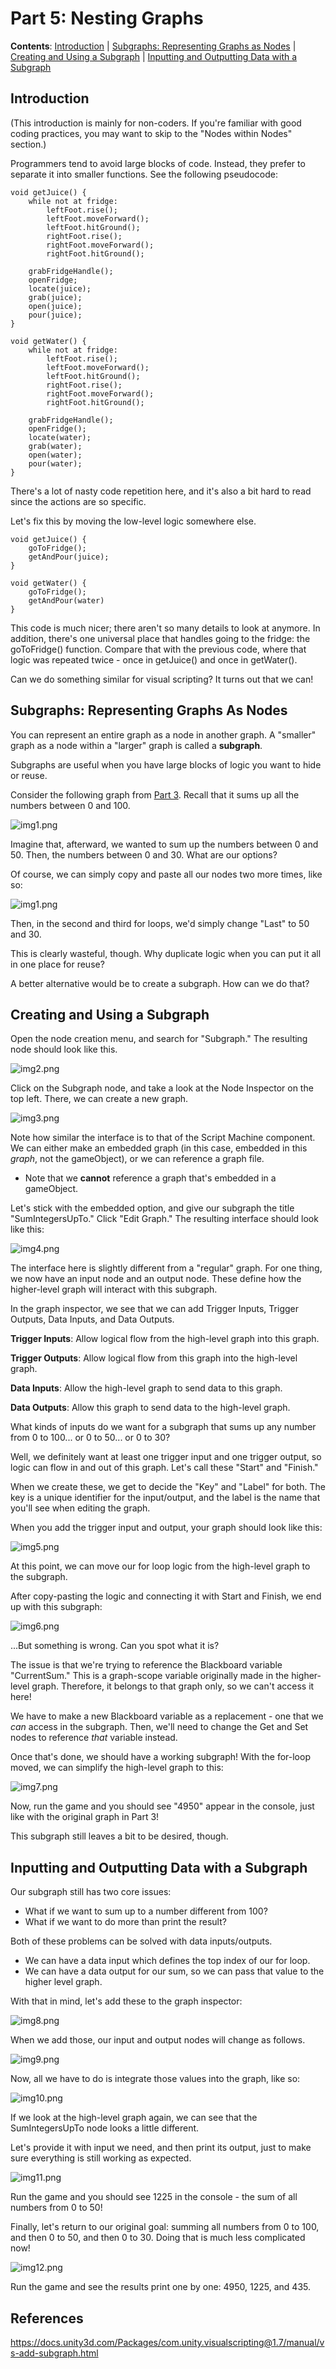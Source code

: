 # Part 5: Nesting Graphs

**Contents**: [Introduction](#introduction) | [Subgraphs: Representing Graphs as Nodes](#subgraphs--representing-graphs-as-nodes) | [Creating and Using a Subgraph](#creating-and-using-a-subgraph) | [Inputting and Outputting Data with a Subgraph](#inputting-and-outputting-data-with-a-subgraph)

## Introduction

(This introduction is mainly for non-coders. If you're familiar with good coding practices, you may want to skip to the "Nodes within Nodes" section.)

Programmers tend to avoid large blocks of code. Instead, they prefer to separate it into smaller functions. See the following pseudocode:

```
void getJuice() {
    while not at fridge:
        leftFoot.rise();
        leftFoot.moveForward();
        leftFoot.hitGround();
        rightFoot.rise();
        rightFoot.moveForward();
        rightFoot.hitGround();
    
    grabFridgeHandle();
    openFridge;
    locate(juice);
    grab(juice);
    open(juice);
    pour(juice);
}

void getWater() {
    while not at fridge:
        leftFoot.rise();
        leftFoot.moveForward();
        leftFoot.hitGround();
        rightFoot.rise();
        rightFoot.moveForward();
        rightFoot.hitGround();
    
    grabFridgeHandle();
    openFridge();
    locate(water);
    grab(water);
    open(water);
    pour(water);
}
```

There's a lot of nasty code repetition here, and it's also a bit hard to read since the actions are so specific.

Let's fix this by moving the low-level logic somewhere else.

```
void getJuice() {
    goToFridge();
    getAndPour(juice);
}

void getWater() {
    goToFridge();
    getAndPour(water)
}
```

This code is much nicer; there aren't so many details to look at anymore. In addition, there's one universal place that handles going to the fridge: the goToFridge() function. Compare that with the previous code, where that logic was repeated twice - once in getJuice() and once in getWater().

Can we do something similar for visual scripting? It turns out that we can!

## Subgraphs: Representing Graphs As Nodes

You can represent an entire graph as a node in another graph. A "smaller" graph as a node within a "larger" graph is called a **subgraph**.

Subgraphs are useful when you have large blocks of logic you want to hide or reuse.

Consider the following graph from [Part 3](3_TheBlackBoard.md). Recall that it sums up all the numbers between 0 and 100.

<img alt="img1.png" src="../Images/3/img2.png"/>

Imagine that, afterward, we wanted to sum up the numbers between 0 and 50. Then, the numbers between 0 and 30. What are our options?

Of course, we can simply copy and paste all our nodes two more times, like so:

<img alt="img1.png" src="../Images/5/img1.png"/>

Then, in the second and third for loops, we'd simply change "Last" to 50 and 30.

This is clearly wasteful, though. Why duplicate logic when you can put it all in one place for reuse?

A better alternative would be to create a subgraph. How can we do that?

## Creating and Using a Subgraph

Open the node creation menu, and search for "Subgraph." The resulting node should look like this.

<img alt="img2.png" src="../Images/5/img2.png"/>

Click on the Subgraph node, and take a look at the Node Inspector on the top left. There, we can create a new graph.

<img alt="img3.png" src="../Images/5/img3.png"/>

Note how similar the interface is to that of the Script Machine component. We can either make an embedded graph (in this case, embedded in this *graph*, not the gameObject), or we can reference a graph file.
- Note that we **cannot** reference a graph that's embedded in a gameObject.

Let's stick with the embedded option, and give our subgraph the title "SumIntegersUpTo." Click "Edit Graph." The resulting interface should look like this:

<img alt="img4.png" src="../Images/5/img4.png"/>

The interface here is slightly different from a "regular" graph. For one thing, we now have an input node and an output node. These define how the higher-level graph will interact with this subgraph.

In the graph inspector, we see that we can add Trigger Inputs, Trigger Outputs, Data Inputs, and Data Outputs.

**Trigger Inputs**: Allow logical flow from the high-level graph into this graph.

**Trigger Outputs**: Allow logical flow from this graph into the high-level graph.

**Data Inputs**: Allow the high-level graph to send data to this graph.

**Data Outputs**: Allow this graph to send data to the high-level graph.

What kinds of inputs do we want for a subgraph that sums up any number from 0 to 100... or 0 to 50... or 0 to 30?

Well, we definitely want at least one trigger input and one trigger output, so logic can flow in and out of this graph. Let's call these "Start" and "Finish."

When we create these, we get to decide the "Key" and "Label" for both. The key is a unique identifier for the input/output, and the label is the name that you'll see when editing the graph.

When you add the trigger input and output, your graph should look like this:

<img alt="img5.png" src="../Images/5/img5.png"/>

At this point, we can move our for loop logic from the high-level graph to the subgraph.

After copy-pasting the logic and connecting it with Start and Finish, we end up with this subgraph:

<img alt="img6.png" src="../Images/5/img6.png"/>

...But something is wrong. Can you spot what it is?

The issue is that we're trying to reference the Blackboard variable "CurrentSum." This is a graph-scope variable originally made in the higher-level graph. Therefore, it belongs to that graph only, so we can't access it here!

We have to make a new Blackboard variable as a replacement - one that we *can* access in the subgraph. Then, we'll need to change the Get and Set nodes to reference *that* variable instead.

Once that's done, we should have a working subgraph! With the for-loop moved, we can simplify the high-level graph to this:

<img alt="img7.png" src="../Images/5/img7.png"/>

Now, run the game and you should see "4950" appear in the console, just like with the original graph in Part 3!

This subgraph still leaves a bit to be desired, though.

## Inputting and Outputting Data with a Subgraph

Our subgraph still has two core issues:
- What if we want to sum up to a number different from 100?
- What if we want to do more than print the result?

Both of these problems can be solved with data inputs/outputs.
- We can have a data input which defines the top index of our for loop.
- We can have a data output for our sum, so we can pass that value to the higher level graph.

With that in mind, let's add these to the graph inspector:

<img alt="img8.png" src="../Images/5/img8.png"/>

When we add those, our input and output nodes will change as follows.

<img alt="img9.png" src="../Images/5/img9.png"/>

Now, all we have to do is integrate those values into the graph, like so:

<img alt="img10.png" src="../Images/5/img10.png"/>

If we look at the high-level graph again, we can see that the SumIntegersUpTo node looks a little different.

Let's provide it with input we need, and then print its output, just to make sure everything is still working as expected.

<img alt="img11.png" src="../Images/5/img11.png"/>

Run the game and you should see 1225 in the console - the sum of all numbers from 0 to 50!

Finally, let's return to our original goal: summing all numbers from 0 to 100, and then 0 to 50, and then 0 to 30. Doing that is much less complicated now!

<img alt="img12.png" src="../Images/5/img12.png"/>

Run the game and see the results print one by one: 4950, 1225, and 435.

## References

https://docs.unity3d.com/Packages/com.unity.visualscripting@1.7/manual/vs-add-subgraph.html
